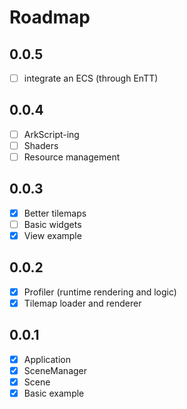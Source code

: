 # Roadmap

## 0.0.5
- [ ] integrate an ECS (through EnTT)

## 0.0.4
- [ ] ArkScript-ing
- [ ] Shaders
- [ ] Resource management

## 0.0.3
- [x] Better tilemaps
- [ ] Basic widgets
- [x] View example

## 0.0.2
- [x] Profiler (runtime rendering and logic)
- [x] Tilemap loader and renderer

## 0.0.1
- [x] Application
- [x] SceneManager
- [x] Scene
- [x] Basic example